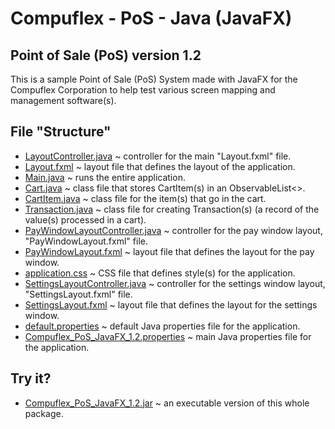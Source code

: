 # Compuflex - PoS - Java (JavaFX)
## Point of Sale (PoS) version 1.2
This is a sample Point of Sale (PoS) System made with JavaFX for the Compuflex Corporation to help test various screen mapping and management software(s).

## File "Structure"
 - [LayoutController.java](/Point%20Of%20Sale%20(PoS)/PoS%20(Java%20-%20JavaFX)/Old%20Version(s)/1.2/LayoutController.java) ~ controller for the main "Layout.fxml" file.
 - [Layout.fxml](/Point%20Of%20Sale%20(PoS)/PoS%20(Java%20-%20JavaFX)/Old%20Version(s)/1.2/Layout.fxml) ~ layout file that defines the layout of the application.
 - [Main.java](/Point%20Of%20Sale%20(PoS)/PoS%20(Java%20-%20JavaFX)/Old%20Version(s)/1.2/Main.java) ~ runs the entire application.
 - [Cart.java](/Point%20Of%20Sale%20(PoS)/PoS%20(Java%20-%20JavaFX)/Old%20Version(s)/1.2/Cart.java) ~ class file that stores CartItem(s) in an ObservableList<>.
 - [CartItem.java](/Point%20Of%20Sale%20(PoS)/PoS%20(Java%20-%20JavaFX)/Old%20Version(s)/1.2/CartItem.java) ~ class file for the item(s) that go in the cart.
 - [Transaction.java](/Point%20Of%20Sale%20(PoS)/PoS%20(Java%20-%20JavaFX)/Old%20Version(s)/1.2/Transaction.java) ~ class file for creating Transaction(s) (a record of the value(s) processed in a cart).
 - [PayWindowLayoutController.java](/Point%20Of%20Sale%20(PoS)/PoS%20(Java%20-%20JavaFX)/Old%20Version(s)/1.2/PayWindowLayoutController.java) ~ controller for the pay window layout, "PayWindowLayout.fxml" file.
 - [PayWindowLayout.fxml](/Point%20Of%20Sale%20(PoS)/PoS%20(Java%20-%20JavaFX)/Old%20Version(s)/1.2/PayWindowLayout.fxml) ~ layout file that defines the layout for the pay window.
 - [application.css](/Point%20Of%20Sale%20(PoS)/PoS%20(Java%20-%20JavaFX)/Old%20Version(s)/1.2/application.css) ~ CSS file that defines style(s) for the application.
 - [SettingsLayoutController.java](/Point%20Of%20Sale%20(PoS)/PoS%20(Java%20-%20JavaFX)/Old%20Version(s)/1.2/SettingsLayoutController.java) ~ controller for the settings window layout, "SettingsLayout.fxml" file.
 - [SettingsLayout.fxml](/Point%20Of%20Sale%20(PoS)/PoS%20(Java%20-%20JavaFX)/Old%20Version(s)/1.2/SettingsLayout.fxml) ~ layout file that defines the layout for the settings window.
 - [default.properties](/Point%20Of%20Sale%20(PoS)/PoS%20(Java%20-%20JavaFX)/Old%20Version(s)/1.2/default.properties) ~ default Java properties file for the application.
 - [Compuflex_PoS_JavaFX_1.2.properties](/Point%20Of%20Sale%20(PoS)/PoS%20(Java%20-%20JavaFX)/Old%20Version(s)/1.2/Compuflex_PoS_JavaFX_1.2.properties) ~ main Java properties file for the application.

## Try it?
 - [Compuflex_PoS_JavaFX_1.2.jar](/Point%20Of%20Sale%20(PoS)/PoS%20(Java%20-%20JavaFX)/Old%20Version(s)/1.2/Compuflex_PoS_JavaFX_1.2.jar) ~ an executable version of this whole package.
